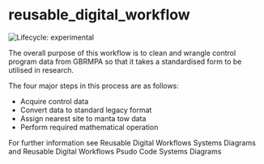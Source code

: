 # reusable_digital_workflow

<img src="https://camo.githubusercontent.com/0058ce9713cb93a553c2f23207afbb49b1b852a70a4a24de20e2e816c58b299e/68747470733a2f2f696d672e736869656c64732e696f2f62616467652f6c6966656379636c652d6578706572696d656e74616c2d6f72616e67652e737667" alt="Lifecycle: experimental" data-canonical-src="https://img.shields.io/badge/lifecycle-experimental-orange.svg" style="max-width: 100%;">


The overall purpose of this workflow is to clean and wrangle control program data from GBRMPA so that it takes a standardised form to be utilised in research. 

The four major steps in this process are as follows: 
- Acquire control data
- Convert data to standard legacy format 
- Assign nearest site to manta tow data
- Perform required mathematical operation

For further information see Reusable Digital Workflows Systems Diagrams and Reusable Digital Workflows Psudo Code Systems Diagrams
